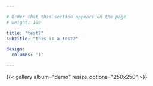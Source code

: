 ```yaml
---

# Order that this section appears on the page.
# weight: 100

title: "test2"
subtitle: "this is a test2"

design:
  columns: '1'

---
```


{{< gallery album="demo" resize_options="250x250" >}}

